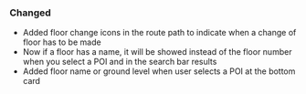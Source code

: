 ### Changed
- Added floor change icons in the route path to indicate when a change of floor has to be made
- Now if a floor has a name, it will be showed instead of the floor number when you select a POI and in the search bar 
  results
- Added floor name or ground level when user selects a POI at the bottom card